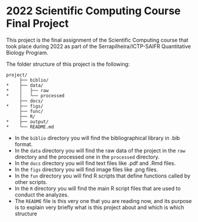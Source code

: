 
<!-- README.md is generated from README.Rmd. Please edit that file -->

# 2022 Scientific Computing Course Final Project

<!-- badges: start -->
<!-- badges: end -->

This project is the final assignment of the Scientific Computing course
that took place during 2022 as part of the Serrapilheira/ICTP-SAIFR
Quantitative Biology Program.

The folder structure of this project is the following:

    project/
         ├── biblio/
    *    ├── data/
    *    │   ├── raw
    *    │   └── processed
         ├── docs/
    *    ├── figs/
         ├── func/
         ├── R/
    *    ├── output/
    *    └── README.md

-   In the `biblio` directory you will find the bibliographical library
    in .bib format.
-   In the `data` directory you will find the raw data of the project in
    the `raw` directory and the processed one in the `processed`
    directory.
-   In the `docs` directory you will find text files like .pdf and .Rmd
    files.
-   In the `figs` directory you will find image files like .png files.
-   In the `fun` directory you will find R scripts that define functions
    called by other scripts.
-   In the `R` directory you will find the main R script files that are
    used to conduct the analyzes.
-   The `README` file is this very one that you are reading now, and its
    purpose is to explain very briefly what is this project about and
    which is which structure

## 
